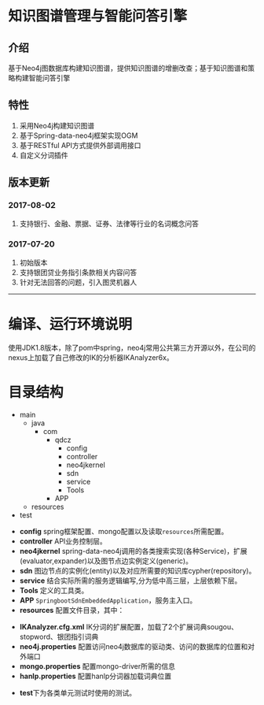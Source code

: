 # 知识图谱管理与智能问答引擎
##  **介绍**
基于Neo4j图数据库构建知识图谱，提供知识图谱的增删改查；基于知识图谱和策略构建智能问答引擎
## **特性**
1. 采用Neo4j构建知识图谱
2. 基于Spring-data-neo4j框架实现OGM
3. 基于RESTful API方式提供外部调用接口
4. 自定义分词插件

## 版本更新

### 2017-08-02

1. 支持银行、金融、票据、证券、法律等行业的名词概念问答

### 2017-07-20

1. 初始版本
2. 支持银团贷业务指引条款相关内容问答
3. 针对无法回答的问题，引入图灵机器人

------------
# 编译、运行环境说明

使用JDK1.8版本，除了pom中spring，neo4j常用公共第三方开源以外，在公司的nexus上加载了自己修改的IK的分析器IKAnalyzer6x。

# 目录结构
+ main
    + java
        + com
            + qdcz
                * config 
                * controller
                * neo4jkernel
                * sdn
                * service
                * Tools
            + APP 
    + resources
+ test

- **config** spring框架配置、mongo配置以及读取`resources`所需配置。
- **controller** API业务控制层。
- **neo4jkernel** spring-data-neo4j调用的各类搜索实现(各种Service)，扩展(evaluator,expander)以及图节点边实例定义(generic)。
- **sdn** 图边节点的实例化(entity)以及对应所需要的知识库cypher(repository)。
- **service** 结合实际所需的服务逻辑编写,分为低中高三层，上层依赖下层。
- **Tools** 定义的工具类。
- **APP**  `SpringbootSdnEmbeddedApplication`，服务主入口。
- **resources** 配置文件目录，其中：
 + **IKAnalyzer.cfg.xml** IK分词的扩展配置，加载了2个扩展词典sougou、 stopword、银团指引词典
  + **neo4j.properties** 配置访问neo4j数据库的驱动类、访问的数据库的位置和对外端口
  + **mongo.properties** 配置mongo-driver所需的信息
  + **hanlp.properties** 配置hanlp分词器加载词典位置
- **test**下为各类单元测试时使用的测试。



